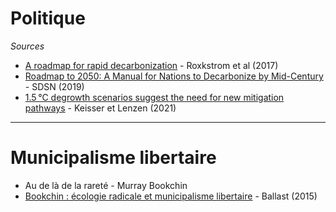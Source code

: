 # Politique

*Sources*

- [A roadmap for rapid decarbonization](https://science.sciencemag.org/content/355/6331/1269) - Roxkstrom et al (2017)
- [Roadmap to 2050: A Manual for Nations to Decarbonize by Mid-Century](https://roadmap2050.report/static/files/roadmap-to-2050.pdf) - SDSN (2019)
- [1.5 °C degrowth scenarios suggest the need for new mitigation pathways](https://www.nature.com/articles/s41467-021-22884-9) - Keisser et Lenzen (2021)

---

# Municipalisme libertaire

- Au de là de la rareté - Murray Bookchin
- [Bookchin : écologie radicale et municipalisme libertaire](https://www.revue-ballast.fr/bookchin-ecologie-radicale-et-municipalisme-libertaire/) - Ballast (2015)
